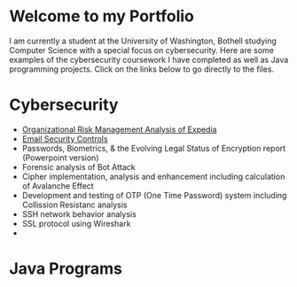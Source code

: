 # Welcome to my Portfolio
I am currently a student at the University of Washington, Bothell studying Computer Science with a special focus on cybersecurity. Here are some examples of the cybersecurity coursework I have completed as well as Java programming projects. Click on the links below to go directly to the files.
# Cybersecurity
- [Organizational Risk Management Analysis of Expedia](Org_Risk_Mgmt.pdf)
- [Email Security Controls](Security_Controls.pdf)
- Passwords, Biometrics, & the Evolving Legal Status of Encryption report (Powerpoint version)
- Forensic analysis of Bot Attack
- Cipher implementation, analysis and enhancement including calculation of Avalanche Effect
- Development and testing of OTP (One Time Password) system including Collission Resistanc analysis
- SSH network behavior analysis 
- SSL protocol using Wireshark
- 
# Java Programs
